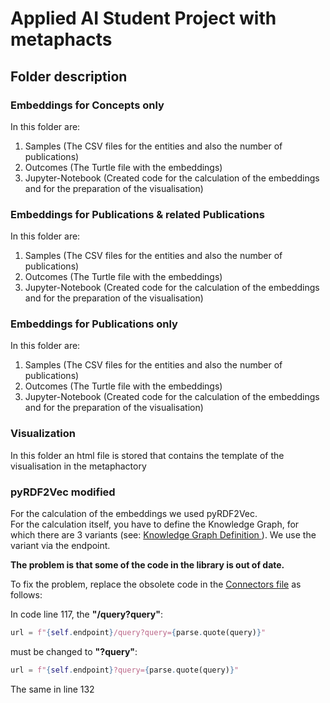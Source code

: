 # Applied AI Student Project with metaphacts
## Folder description
### Embeddings for Concepts only
<p> In this folder are: </p>
<ol>
  <li> Samples (The CSV files for the entities and also the number of publications)</li>
  <li> Outcomes (The Turtle file with the embeddings)</li>
  <li> Jupyter-Notebook (Created code for the calculation of the embeddings and for the preparation of the visualisation)</li>
</ol>

### Embeddings for Publications & related Publications
<p> In this folder are: </p>
<ol>
  <li> Samples (The CSV files for the entities and also the number of publications)</li>
  <li> Outcomes (The Turtle file with the embeddings)</li>
  <li> Jupyter-Notebook (Created code for the calculation of the embeddings and for the preparation of the visualisation)</li>
</ol>

### Embeddings for Publications only
<p> In this folder are: </p>
<ol>
  <li> Samples (The CSV files for the entities and also the number of publications)</li>
  <li> Outcomes (The Turtle file with the embeddings)</li>
  <li> Jupyter-Notebook (Created code for the calculation of the embeddings and for the preparation of the visualisation)</li>
</ol>

### Visualization
<p>In this folder an html file is stored that contains the template of the visualisation in the metaphactory</p>

### pyRDF2Vec modified

<p>For the calculation of the embeddings we used pyRDF2Vec. <br>
For the calculation itself, you have to define the Knowledge Graph, for which there are 3 variants (see: <a href="https://github.com/IBCNServices/pyRDF2Vec#use-a-knowledge-graph">Knowledge Graph Definition </a>). We use the variant via the endpoint.</p>
<b>The problem is that some of the code in the library is out of date.</b>
<p>To fix the problem, replace the obsolete code in the <a href="https://github.com/Cress8/aki_student_project_metaphacts/blob/main/pyRDF2Vec%20modified/pyrdf2vec/connectors.py">Connectors file</a> as follows:</p>
<p>In code line 117, the <b>"/query?query"</b>:</p>

```python
url = f"{self.endpoint}/query?query={parse.quote(query)}"
```

<p> must be changed to <b>"?query"</b>:</p>

```python
url = f"{self.endpoint}?query={parse.quote(query)}"
```

<p> The same in line 132 </p>
